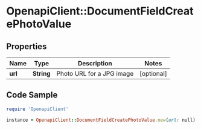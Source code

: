 # OpenapiClient::DocumentFieldCreatePhotoValue

## Properties
Name | Type | Description | Notes
------------ | ------------- | ------------- | -------------
**url** | **String** | Photo URL for a JPG image | [optional] 

## Code Sample

```ruby
require 'OpenapiClient'

instance = OpenapiClient::DocumentFieldCreatePhotoValue.new(url: null)
```


